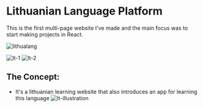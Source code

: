 # Lithuanian Language Platform 

This is the first multi-page website I've made and the main focus was to start making projects in React.

![lithualang](https://github.com/adelinetr/lithualang/assets/119743518/438b88dc-24c5-4c5c-bcac-572e95236587)

![lt-1](https://github.com/adelinetr/lithualang/assets/119743518/89110fae-ec5f-4245-8e5f-0d39dc2e7cdd)
![lt-2](https://github.com/adelinetr/lithualang/assets/119743518/c96af290-b38e-46bf-b855-5b17938c67c6)

## The Concept:
- It's a lithuanian learning website that also introduces an app for learning this language
  ![lt-illustration](https://github.com/adelinetr/lithualang/assets/119743518/a6549af9-9a3e-4ca2-b702-9fed01465572)


